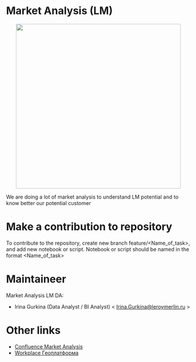 # Market Analysis (LM)
<p align='center'>
  <img src='https://user-images.githubusercontent.com/88533320/200385498-6119e1fb-79f9-4c0c-9c08-b07ef7e8bb24.png' width=450 height=450 />
</p>
We are doing a lot of market analysis to understand LM potential and to know better our potential customer


# Make a contribution to repository
To contribute to the repository, create new branch feature/<Name_of_task>, and add new notebook or script. Notebook or script should be named in the format <Name_of_task>

# Maintaineer
Market Analysis LM DA:
* Irina Gurkina (Data Analyst / BI Analyst) < Irina.Gurkina@leroymerlin.ru >
# Other links
* [Confluence Market Analysis](https://confluence.lmru.tech/display/CR/Market+Analysis)
* [Workplace Геоплатформа](https://adeo.workplace.com/groups/1274277346301266)
